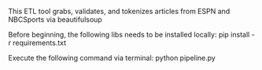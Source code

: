 This ETL tool grabs, validates, and tokenizes articles from ESPN and NBCSports via beautifulsoup

Before beginning, the following libs needs to be installed locally:
pip install -r requirements.txt

Execute the following command via terminal:
python pipeline.py
